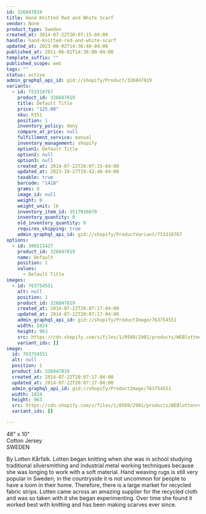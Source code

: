 ```yaml
---
id: 326847819
title: Hand Knitted Red and White Scarf
vendor: None
product_type: Sweden
created_at: 2014-07-22T20:07:15-04:00
handle: hand-knitted-red-and-white-scarf
updated_at: 2023-08-02T14:36:40-04:00
published_at: 2011-06-02T14:36:00-04:00
template_suffix: ""
published_scope: web
tags: ""
status: active
admin_graphql_api_id: gid://shopify/Product/326847819
variants:
  - id: 753318767
    product_id: 326847819
    title: Default Title
    price: "125.00"
    sku: K351
    position: 1
    inventory_policy: deny
    compare_at_price: null
    fulfillment_service: manual
    inventory_management: shopify
    option1: Default Title
    option2: null
    option3: null
    created_at: 2014-07-22T20:07:15-04:00
    updated_at: 2023-10-27T19:42:46-04:00
    taxable: true
    barcode: "1418"
    grams: 0
    image_id: null
    weight: 0
    weight_unit: lb
    inventory_item_id: 3517016070
    inventory_quantity: 0
    old_inventory_quantity: 0
    requires_shipping: true
    admin_graphql_api_id: gid://shopify/ProductVariant/753318767
options:
  - id: 386511427
    product_id: 326847819
    name: Default
    position: 1
    values:
      - Default Title
images:
  - id: 763754551
    alt: null
    position: 1
    product_id: 326847819
    created_at: 2014-07-22T20:07:17-04:00
    updated_at: 2014-07-22T20:07:17-04:00
    admin_graphql_api_id: gid://shopify/ProductImage/763754551
    width: 1024
    height: 963
    src: https://cdn.shopify.com/s/files/1/0589/2901/products/WEBlottenredscarf.jpeg?v=1406074037
    variant_ids: []
image:
  id: 763754551
  alt: null
  position: 1
  product_id: 326847819
  created_at: 2014-07-22T20:07:17-04:00
  updated_at: 2014-07-22T20:07:17-04:00
  admin_graphql_api_id: gid://shopify/ProductImage/763754551
  width: 1024
  height: 963
  src: https://cdn.shopify.com/s/files/1/0589/2901/products/WEBlottenredscarf.jpeg?v=1406074037
  variant_ids: []

---
```


48" x 10"  
Cotton Jersey  
SWEDEN

By Lotten Kårfalk. Lotten began knitting when she was in school studying traditional silversmithing and industrial metal working techniques because she was longing to work with a soft material. Hand weaving rugs is still very popular in Sweden; in the countryside it is not uncommon for people to have a loom in their home. Therefore, there is a large market for recycled fabric strips. Lotten came across an amazing supplier for the recycled cloth and was so taken with it she began experimenting. Over time she found it worked best with knitting and has been making scarves ever since.